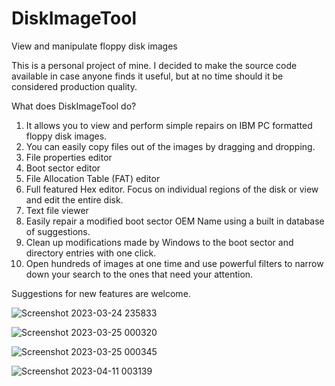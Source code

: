 # DiskImageTool
View and manipulate floppy disk images

This is a personal project of mine.  I decided to make the source code available in case anyone finds it useful, but at no time should it be considered production quality.

What does DiskImageTool do?

1. It allows you to view and perform simple repairs on IBM PC formatted floppy disk images.
2. You can easily copy files out of the images by dragging and dropping.
3. File properties editor
4. Boot sector editor
5. File Allocation Table (FAT) editor
6. Full featured Hex editor.  Focus on individual regions of the disk or view and edit the entire disk.
7. Text file viewer
8. Easily repair a modified boot sector OEM Name using a built in database of suggestions.
9. Clean up modifications made by Windows to the boot sector and directory entries with one click.
10. Open hundreds of images at one time and use powerful filters to narrow down your search to the ones that need your attention.

Suggestions for new features are welcome.

![Screenshot 2023-03-24 235833](https://user-images.githubusercontent.com/5696659/227692756-913a5702-80d2-4915-8634-a8b5fc689e98.png)

![Screenshot 2023-03-25 000320](https://user-images.githubusercontent.com/5696659/227693418-8df385b5-96cf-4b7e-a48c-8e24defdf4f4.png)

![Screenshot 2023-03-25 000345](https://user-images.githubusercontent.com/5696659/227693425-5dfd4978-b390-4d2d-afc6-5aaf87ad36e9.png)

![Screenshot 2023-04-11 003139](https://user-images.githubusercontent.com/5696659/231056756-0d1ad118-b69a-451a-a4fb-08180d2d29c4.png)

